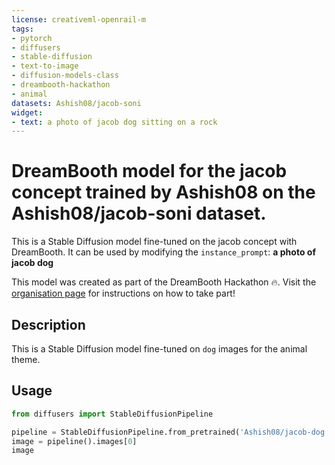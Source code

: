```yaml
---
license: creativeml-openrail-m
tags:
- pytorch
- diffusers
- stable-diffusion
- text-to-image
- diffusion-models-class
- dreambooth-hackathon
- animal
datasets: Ashish08/jacob-soni
widget:
- text: a photo of jacob dog sitting on a rock
---
```


# DreamBooth model for the jacob concept trained by Ashish08 on the Ashish08/jacob-soni dataset.

This is a Stable Diffusion model fine-tuned on the jacob concept with DreamBooth. It can be used by modifying the `instance_prompt`: **a photo of jacob dog**

This model was created as part of the DreamBooth Hackathon 🔥. Visit the [organisation page](https://huggingface.co/dreambooth-hackathon) for instructions on how to take part!

## Description


This is a Stable Diffusion model fine-tuned on `dog` images for the animal theme.


## Usage

```python
from diffusers import StableDiffusionPipeline

pipeline = StableDiffusionPipeline.from_pretrained('Ashish08/jacob-dog')
image = pipeline().images[0]
image
```
